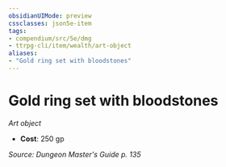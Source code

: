 ```yaml
---
obsidianUIMode: preview
cssclasses: json5e-item
tags:
- compendium/src/5e/dmg
- ttrpg-cli/item/wealth/art-object
aliases: 
- "Gold ring set with bloodstones"
---
```

# Gold ring set with bloodstones
*Art object*  

- **Cost**: 250 gp

*Source: Dungeon Master's Guide p. 135*